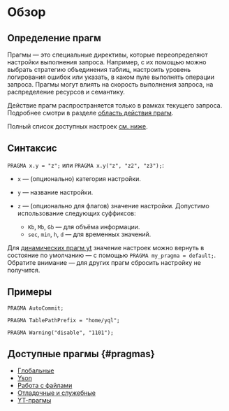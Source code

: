 # Обзор

## Определение прагм

Прагмы — это специальные директивы, которые переопределяют настройки выполнения запроса. Например, с их помощью можно выбрать стратегию объединения таблиц, настроить уровень логирования ошибок или указать, в каком пуле выполнять операции запроса. Прагмы могут влиять на скорость выполнения запроса, на распределение ресурсов и семантику.

Действие прагм распространяется только в рамках текущего запроса. Подробнее смотри в разделе [область действия прагм](global.md#pragmascope).

Полный список доступных настроек [см. ниже](#pragmas).

## Синтаксис

`PRAGMA x.y = "z";` или `PRAGMA x.y("z", "z2", "z3");`:

* `x` — (опционально) категория настройки.
* `y` — название настройки.
* `z` — (опционально для флагов) значение настройки. Допустимо использование следующих суффиксов:

  * `Kb`, `Mb`, `Gb` — для объёма информации.
  * `sec`, `min`, `h`, `d` — для временных значений.

Для [динамических прагм yt](yt.md) значение настроек можно вернуть в состояние по умолчанию &mdash; с помощью `PRAGMA my_pragma = default;`. Обратите внимание &mdash; для других прагм сбросить настройку не получится.

## Примеры

```yql
PRAGMA AutoCommit;
```

```yql
PRAGMA TablePathPrefix = "home/yql";
```

```yql
PRAGMA Warning("disable", "1101");
```


## Доступные прагмы {#pragmas}

* [Глобальные](global.md)
* [Yson](yson.md)
* [Работа с файлами](file.md)
* [Отладочные и служебные](debug.md)
* [YT-прагмы](yt.md)